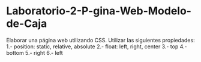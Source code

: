 # Laboratorio-2-P-gina-Web-Modelo-de-Caja

Elaborar una página web utilizando CSS.
Utilizar las siguientes propiedades:
1.- position: static, relative, absolute
2.- float: left, right, center
3.- top
4.- bottom
5.- right
6.- left

